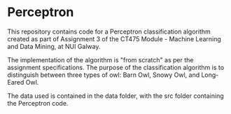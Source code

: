 # Perceptron

This repository contains code for a Perceptron classification algorithm created as part of Assignment 3 of the CT475 Module - Machine Learning and Data Mining, at NUI Galway.

The implementation of the algorithm is "from scratch" as per the assignment specifications. The purpose of the classification algorithm is to distinguish between three types of owl: Barn Owl, Snowy Owl, and Long-Eared Owl.

The data used is contained in the data folder, with the src folder containing the Perceptron code.